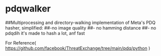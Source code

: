 # pdqwalker

##Multiprocessing  and directory-walking implementation of Meta's PDQ hasher, simplified:
##-no  image quality
##- no hamming distance
##- no pdqdih
it's made to hash a lot, anf fast
 
 For Reference( https://github.com/facebook/ThreatExchange/tree/main/pdq/python )
